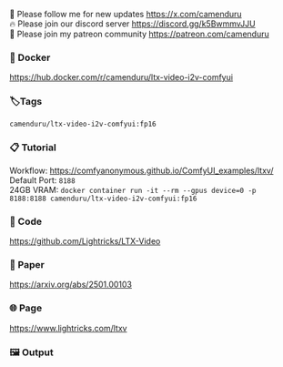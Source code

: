 🐣 Please follow me for new updates https://x.com/camenduru <br />
🔥 Please join our discord server https://discord.gg/k5BwmmvJJU <br />
🥳 Please join my patreon community https://patreon.com/camenduru <br />

###  🐳 Docker
https://hub.docker.com/r/camenduru/ltx-video-i2v-comfyui

### 🏷Tags
`camenduru/ltx-video-i2v-comfyui:fp16`

### 📋 Tutorial
Workflow: https://comfyanonymous.github.io/ComfyUI_examples/ltxv/ <br />
Default Port: `8188` <br />
24GB VRAM: `docker container run -it --rm --gpus device=0 -p 8188:8188 camenduru/ltx-video-i2v-comfyui:fp16`

### 🧬 Code
https://github.com/Lightricks/LTX-Video

### 📄 Paper
https://arxiv.org/abs/2501.00103

### 🌐 Page
https://www.lightricks.com/ltxv

### 🖼 Output


